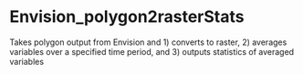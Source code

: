 # Envision_polygon2rasterStats
Takes polygon output from Envision and 1) converts to raster, 2) averages variables over a specified time period, and 3) outputs statistics of averaged variables
